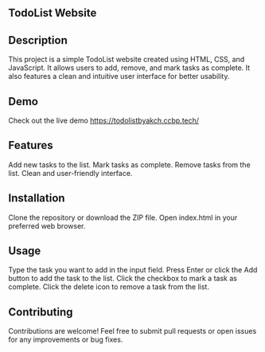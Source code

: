 ## TodoList Website

## Description
This project is a simple TodoList website created using HTML, CSS, and JavaScript. It allows users to add, remove, and mark tasks as complete. It also features a clean and intuitive user interface for better usability.

## Demo
Check out the live demo https://todolistbyakch.ccbp.tech/

## Features
Add new tasks to the list.
Mark tasks as complete.
Remove tasks from the list.
Clean and user-friendly interface.

## Installation

Clone the repository or download the ZIP file.
Open index.html in your preferred web browser.

## Usage
Type the task you want to add in the input field.
Press Enter or click the Add button to add the task to the list.
Click the checkbox to mark a task as complete.
Click the delete icon to remove a task from the list.

## Contributing
Contributions are welcome! Feel free to submit pull requests or open issues for any improvements or bug fixes.


